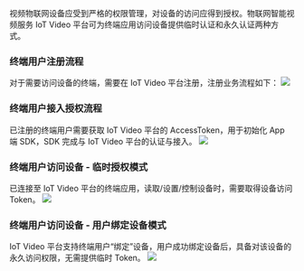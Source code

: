 
视频物联网设备应受到严格的权限管理，对设备的访问应得到授权。物联网智能视频服务 IoT Video 平台可为终端应用访问设备提供临时认证和永久认证两种方式。

### 终端用户注册流程
对于需要访问设备的终端，需要在 IoT Video 平台注册，注册业务流程如下：
![](https://main.qcloudimg.com/raw/36dfe776b7cef2f58a1a8944cf9c09d0.png)

### 终端用户接入授权流程
已注册的终端用户需要获取 IoT Video 平台的 AccessToken，用于初始化 App 端 SDK，SDK 完成与 IoT Video 平台的认证与接入。
![](https://main.qcloudimg.com/raw/510ab7c29a6f20cdfb4871aa7e9521f2.jpg)


### 终端用户访问设备 - 临时授权模式
已连接至 IoT Video 平台的终端应用，读取/设置/控制设备时，需要取得设备访问 Token。
![](https://main.qcloudimg.com/raw/f9f0c58bb05429aa1d1a727816780dbf.png)


### 终端用户访问设备 - 用户绑定设备模式
IoT Video 平台支持终端用户“绑定”设备，用户成功绑定设备后，具备对该设备的永久访问权限，无需提供临时 Token。
![](https://main.qcloudimg.com/raw/8d9417e3599d3338fc885ccd53c4c485.png)


